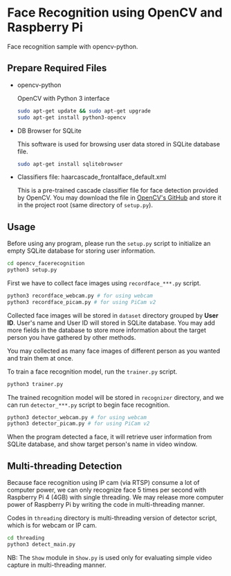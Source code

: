 # Face Recognition using OpenCV and Raspberry Pi

Face recognition sample with opencv-python.

## Prepare Required Files

* opencv-python
   
   OpenCV with Python 3 interface

   ```bash
   sudo apt-get update && sudo apt-get upgrade
   sudo apt-get install python3-opencv
   ```
* DB Browser for SQLite
   
   This software is used for browsing user data stored in SQLite database file.
   
   ```bash
   sudo apt-get install sqlitebrowser
   ```

* Classifiers file: haarcascade_frontalface_default.xml
   
   This is a pre-trained cascade classifier file for face detection provided by OpenCV. You may download the file in [OpenCV's GitHub](https://github.com/opencv/opencv/tree/master/data/haarcascades) and store it in the project root (same directory of `setup.py`).

## Usage

Before using any program, please run the `setup.py` script to initialize an empty SQLite database for storing user information.

```bash
cd opencv_facerecognition
python3 setup.py
```

First we have to collect face images using `recordface_***.py` script.

```bash
python3 recordface_webcam.py # for using webcam
python3 recordface_picam.py # for using PiCam v2
```

Collected face images will be stored in `dataset` directory grouped by **User ID**. User's name and User ID will stored in SQLite database. You may add more fields in the database to store more information about the target person you have gathered by other methods.

You may collected as many face images of different person as you wanted and train them at once.

To train a face recognition model, run the `trainer.py` script.

``` bash
python3 trainer.py
```

The trained recognition model will be stored in `recognizer` directory, and we can run `detector_***.py` script to begin face recognition.

```bash
python3 detector_webcam.py # for using webcam
python3 detector_picam.py # for using PiCam v2
```

When the program detected a face, it will retrieve user information from SQLite database, and show target person's name in video window.

## Multi-threading Detection

Because face recognition using IP cam (via RTSP) consume a lot of computer power, we can only recognize face 5 times per second with Raspberry Pi 4 (4GB) with single threading. We may release more computer power of Raspberry Pi by writing the code in multi-threading manner.

Codes in `threading` directory is multi-threading version of detector script, which is for webcam or IP cam.

```bash
cd threading
python3 detect_main.py
```

NB: The `Show` module in `Show.py` is used only for evaluating simple video capture in multi-threading manner.
